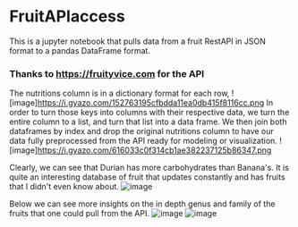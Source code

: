 # FruitAPIaccess
This is a jupyter notebook that pulls data from a fruit RestAPI in JSON format to a pandas DataFrame format.

### Thanks to https://fruityvice.com for the API

The nutritions column is in a dictionary format for each row, 
![image]https://i.gyazo.com/152763195cfbdda11ea0db415f8116cc.png
In order to turn those keys into columns with their respective data, we turn the entire column to a list, and turn that list into a data frame. We then join both dataframes by index and drop the original nutritions column to have our data fully preprocessed from the API ready for modeling or visualization.
![image]https://i.gyazo.com/616033c0f314cb1ae382237125b86347.png


Clearly, we can see that Durian has more carbohydrates than Banana's. It is quite an interesting database of fruit that updates constantly and has fruits that I didn't even know about.
![image](https://user-images.githubusercontent.com/89711840/143513569-92edcd43-32a4-409f-9bcf-dcb5951259db.png)

Below we can see more insights on the in depth genus and family of the fruits that one could pull from the API.
![image](https://user-images.githubusercontent.com/89711840/143513605-78a8f116-78da-415a-b58d-200611a3a31d.png)
![image](https://user-images.githubusercontent.com/89711840/143513617-41207de8-2446-4925-bf43-69aff7eef9f0.png)




